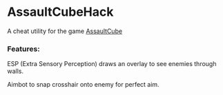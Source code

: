 # AssaultCubeHack
A cheat utility for the game [AssaultCube](https://github.com/assaultcube/AC/)

### Features:
ESP (Extra Sensory Perception) draws an overlay to see enemies through walls.

Aimbot to snap crosshair onto enemy for perfect aim.
